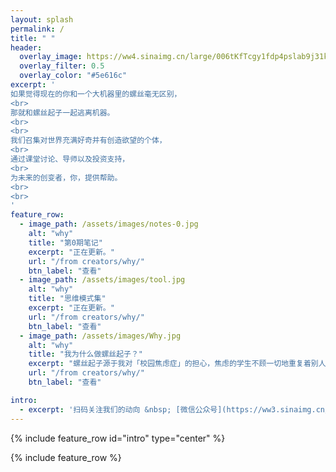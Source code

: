 ```yaml
---
layout: splash
permalink: /
title: " "
header:
  overlay_image: https://ww4.sinaimg.cn/large/006tKfTcgy1fdp4pslab9j31kw11s7wr.jpg
  overlay_filter: 0.5
  overlay_color: "#5e616c"
excerpt: '
如果觉得现在的你和一个大机器里的螺丝毫无区别，
<br>
那就和螺丝起子一起逃离机器。
<br>
<br>
我们召集对世界充满好奇并有创造欲望的个体，
<br>
通过课堂讨论、导师以及投资支持，
<br>
为未来的创变者，你，提供帮助。
<br>
<br>
'
feature_row:
  - image_path: /assets/images/notes-0.jpg
    alt: "why"
    title: "第0期笔记"
    excerpt: "正在更新。"
    url: "/from creators/why/"
    btn_label: "查看"
  - image_path: /assets/images/tool.jpg
    alt: "why"
    title: "思维模式集"
    excerpt: "正在更新。"
    url: "/from creators/why/"
    btn_label: "查看"
  - image_path: /assets/images/Why.jpg
    alt: "why"
    title: "我为什么做螺丝起子？"
    excerpt: "螺丝起子源于我对「校园焦虑症」的担心，焦虑的学生不顾一切地重复着别人的活动，忘掉了真正重要的东西，「创造自己的模式」。"
    url: "/from creators/why/"
    btn_label: "查看"

intro:
  - excerpt: '扫码关注我们的动向 &nbsp; [微信公众号](https://ww3.sinaimg.cn/large/006tNc79gy1fdp4n6s7n9j3076076gm2.jpg){: .btn .btn--success}'
---
```

{% include feature_row id="intro" type="center" %}

{% include feature_row %}
